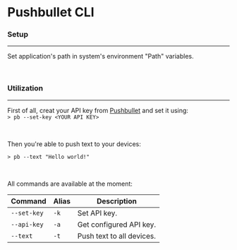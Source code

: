 # Pushbullet CLI

### Setup
---------

Set application's path in system's environment "Path" variables.

<br />

### Utilization
-------
First of all, creat your API key from [Pushbullet](http://pushbullet.com) and set it using: <br />
`> pb --set-key <YOUR API KEY>`

<br />

Then you're able to push text to your devices:

`> pb --text "Hello world!"`

<br />

All commands are available at the moment:

Command    | Alias | Description              |
-----------|-------|--------------------------|
`--set-key`| `-k`  | Set API key.             |
`--api-key`| `-a`  | Get configured API key.  |
`--text`   | `-t`  | Push text to all devices.|
